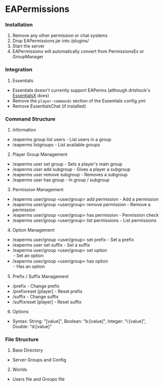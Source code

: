 # EAPermissions

### Installation
1. Remove any other permission or chat systems
2. Drop EAPermissions.jar into /plugins/
3. Start the server
4. EAPermissions will automatically convert from PermissionsEx or GroupManager

### Integration
1. Essentials
  - Essentials doesn't currently support EAPerms (although drtshock's [EssentialsX](https://ci.drtshock.net/job/EssentialsX/) does)
  - Remove the ````player-commands```` section of the Essentials config.yml
  - Remove EssentialsChat (if installed)

### Command Structure
1. Information
  - /eaperms group <group> list users - List users in a group
  - /eaperms listgroups - List available groups
2. Player Group Management
  - /eaperms user <user> set group <group> - Sets a player's main group
  - /eaperms user <user> add subgroup <group> - Gives a player a subgroup
  - /eaperms user <user> remove subgroup <subgroup> - Removes a subgroup
  - /eaperms user <user> has group <group> - In group / subgroup
3. Permission Management
  - /eaperms user/group <user/group> add permission <permission> - Add a permission
  - /eaperms user/group <user/group> remove permission <permission> - Remove a permission
  - /eaperms user/group <user/group> has permission <group> - Permission check
  - /eaperms user/group <user/group> list permissions - List permissions
4. Option Management
  - /eaperms user/group <user/group> set prefix <prefix> - Set a prefix
  - /eaperms user <user> set suffix <suffix> - Set a suffix
  - /eaperms user/group <user/group> set option <option> <value> - Set an option
  - /eaperms user/group <user/group> has option <option> - Has an option
5. Prefix / Suffix Management
  - /prefix <prefix> - Change prefix
  - /prefixreset [player] - Reset prefix
  - /suffix <suffix> - Change suffix
  - /suffixreset [player] - Reset suffix
6. Options
  - Syntax: String: "[value]", Boolean: "b:[value]", Integer: "i:[value]", Double: "d:[value]"

### File Structure
1. Base Directory
  - Server Groups and Config
2. Worlds
  - Users file and Groups file